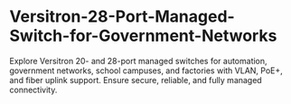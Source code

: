 # Versitron-28-Port-Managed-Switch-for-Government-Networks
Explore Versitron 20- and 28-port managed switches for automation, government networks, school campuses, and factories with VLAN, PoE+, and fiber uplink support. Ensure secure, reliable, and fully managed connectivity.

